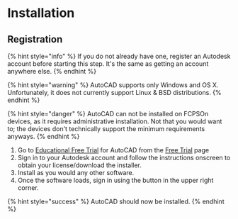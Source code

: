 # Installation

## Registration

{% hint style="info" %}
If you do not already have one, register an Autodesk account before starting this step. It's the same as getting an account anywhere else.
{% endhint %}

{% hint style="warning" %}
AutoCAD supports only Windows and OS X. Unfortunately, it does not currently support Linux & BSD distributions.
{% endhint %}

{% hint style="danger" %}
AutoCAD can not be installed on FCPSOn devices, as it requires administrative installation. Not that you would want to; the devices don't technically support the minimum requirements anyways.
{% endhint %}

1. Go to [Educational Free Trial](https://www.autodesk.com/education/free-software/autocad) for AutoCAD from the [Free Trial](https://www.autodesk.com/free-trials) page
2. Sign in to your Autodesk account and follow the instructions onscreen to obtain your license/download the installer.
3. Install as you would any other software.
4. Once the software loads, sign in using the button in the upper right corner.

{% hint style="success" %}
AutoCAD should now be installed.
{% endhint %}


